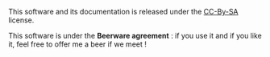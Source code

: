 This software and its documentation is released under the [CC-By-SA](https://creativecommons.org/licenses/by-sa/3.0/) license.

This software is under the **Beerware agreement** : if you use it and if you like it, feel free to offer me a beer if we meet !
